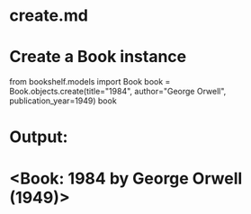 # create.md

# Create a Book instance
from bookshelf.models import Book
book = Book.objects.create(title="1984", author="George Orwell", publication_year=1949)
book

# Output:
# <Book: 1984 by George Orwell (1949)>
